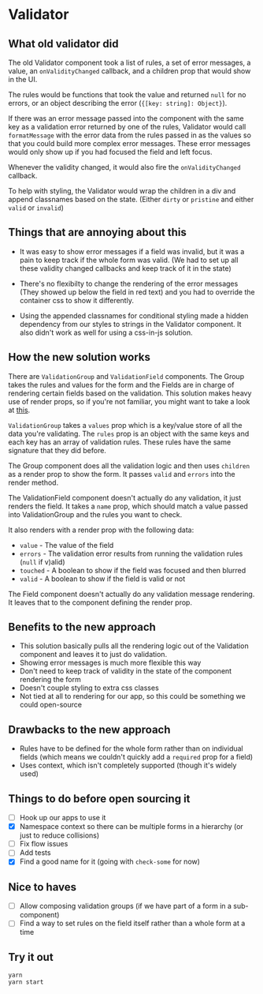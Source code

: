 # Validator

## What old validator did

The old Validator component took a list of rules, a set of error messages, a value, an
`onValidityChanged` callback, and a children prop that would show in the UI.

The rules would be functions that took the value and returned `null` for no errors, or an object
describing the error (`{[key: string]: Object}`).

If there was an error message passed into the component with the same key as a validation error
returned by one of the rules, Validator would call `formatMessage` with the error data from the
rules passed in as the values so that you could build more complex error messages. These error
messages would only show up if you had focused the field and left focus.

Whenever the validity changed, it would also fire the `onValidityChanged` callback.

To help with styling, the Validator would wrap the children in a div and append classnames based on
the state. (Either `dirty` or `pristine` and either `valid` or `invalid`)

## Things that are annoying about this

* It was easy to show error messages if a field was invalid, but it was a pain to keep track if the
  whole form was valid. (We had to set up all these validity changed callbacks and keep track of it
  in the state)

* There's no flexibilty to change the rendering of the error messages (They showed up below the
  field in red text) and you had to override the container css to show it differently.

* Using the appended classnames for conditional styling made a hidden dependency from our styles to
  strings in the Validator component. It also didn't work as well for using a css-in-js solution.

## How the new solution works

There are `ValidationGroup` and `ValidationField` components. The Group takes the rules and values
for the form and the Fields are in charge of rendering certain fields based on the validation. This
solution makes heavy use of render props, so if you're not familiar, you might want to take a look
at [this](https://cdb.reacttraining.com/use-a-render-prop-50de598f11ce).

`ValidationGroup` takes a `values` prop which is a key/value store of all the data you're
validating. The `rules` prop is an object with the same keys and each key has an array of validation
rules. These rules have the same signature that they did before.

The Group component does all the validation logic and then uses `children` as a render prop to show
the form. It passes `valid` and `errors` into the render method.

The ValidationField component doesn't actually do any validation, it just renders the field. It
takes a `name` prop, which should match a value passed into ValidationGroup and the rules you want
to check.

It also renders with a render prop with the following data:

* `value` - The value of the field
* `errors` - The validation error results from running the validation rules (`null` if v)alid)
* `touched` - A boolean to show if the field was focused and then blurred
* `valid` - A boolean to show if the field is valid or not

The Field component doesn't actually do any validation message rendering. It leaves that to the
component defining the render prop.

## Benefits to the new approach

* This solution basically pulls all the rendering logic out of the Validation component and leaves
  it to just do validation.
* Showing error messages is much more flexible this way
* Don't need to keep track of validity in the state of the component rendering the form
* Doesn't couple styling to extra css classes
* Not tied at all to rendering for our app, so this could be something we could open-source

## Drawbacks to the new approach

* Rules have to be defined for the whole form rather than on individual fields (which means we
  couldn't quickly add a `required` prop for a field)
* Uses context, which isn't completely supported (though it's widely used)

## Things to do before open sourcing it

* [ ] Hook up our apps to use it
* [x] Namespace context so there can be multiple forms in a hierarchy (or just to reduce collisions)
* [ ] Fix flow issues
* [ ] Add tests
* [x] Find a good name for it (going with `check-some` for now)

## Nice to haves

* [ ] Allow composing validation groups (if we have part of a form in a sub-component)
* [ ] Find a way to set rules on the field itself rather than a whole form at a time

## Try it out

```
yarn
yarn start
```
